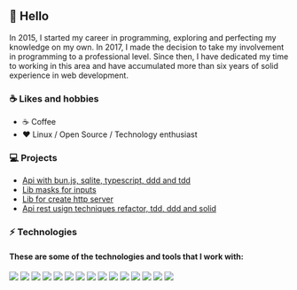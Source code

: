    ## 👋 Hello

In 2015, I started my career in programming, exploring and perfecting my knowledge on my own. In 2017, I made the decision to take my involvement in programming to a professional level. Since then, I have dedicated my time to working in this area and have accumulated more than six years of solid experience in web development.

### ☕  Likes and hobbies

- ☕ Coffee
- ❤️ Linux / Open Source / Technology enthusiast


### 💻 Projects
- [Api with bun.js, sqlite, typescript, ddd and tdd](https://github.com/lucas-marquisio/api-bun-ts)
- [Lib masks for inputs](https://github.com/lucas-marquisio/biblioteca-mascaras)
- [Lib for create http server](https://github.com/lucas-marquisio/simple-http-api)
- [Api rest usign techniques refactor, tdd, ddd and solid](https://github.com/lucas-marquisio/api-best-pratice)
  
<!--
### 🧑🏻‍💻 Example My Best Practices Guides
- [TDD Examples - Testing Approach Showcase]()
- [DDD Examples - Domain Modeling Practice]()
- [SOLID Examples - Encapsulated Modularity Showcase]()
- [Clean Architeture Example - Decoupled Architecture Illustration]()
-->

###  ⚡ Technologies
#### These are some of the technologies and tools that I work with:

<div style="display: flex; gap: 4px; flex-wrap: wrap;">
   <img src="https://img.shields.io/badge/-Node.js-green?logo=node.js"/>
   <img src="https://img.shields.io/badge/-Javascript-yellow?logo=javascript"/>
   <img src="https://img.shields.io/badge/-TypeScript-lightblue?logo=typescript"/>
   <img src="https://img.shields.io/badge/-React.js-white?logo=react"/>
   <img src="https://img.shields.io/badge/-Vue.js-gray?logo=Vue.js"/>
   <img src="https://img.shields.io/badge/-Css3.js-blue?logo=css3"/>
   <img src="https://img.shields.io/badge/-Sass-pink?logo=sass"/>
   <img src="https://img.shields.io/badge/-Tailwind-lightblue?logo=tailwindcss"/>
   <img src="https://img.shields.io/badge/-Html5-orange?logo=html5"/>
   <img src="https://img.shields.io/badge/-MongoDB-green?logo=mongodb"/>
   <img src="https://img.shields.io/badge/-PostgreSQL-white?logo=postgresql"/>
   <img src="https://img.shields.io/badge/-AWS-gray?logo=amazon"/>
   <img src="https://img.shields.io/badge/-Linux Server-gray?logo=linux"/>
   <img src="https://img.shields.io/badge/-Docker-blue?logo=docker"/>
   <img src="https://img.shields.io/badge/-Jest-gray?logo=jest"/>
</div>
